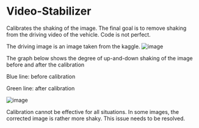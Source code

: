 # Video-Stabilizer

Calibrates the shaking of the image. The final goal is to remove shaking from the driving video of the vehicle.
Code is not perfect.

The driving image is an image taken from the kaggle.
![image](https://github.com/gyb357/Video-Stabilizer/assets/43545235/498871bb-a862-403e-8d41-db7f2e3a5ead)

The graph below shows the degree of up-and-down shaking of the image before and after the calibration

  Blue line: before calibration
  
  Green line: after calibration

![image](https://github.com/gyb357/Video-Stabilizer/assets/43545235/bf870b76-3ee1-4572-9b4e-59b76a97a84e)

Calibration cannot be effective for all situations. In some images, the corrected image is rather more shaky.
This issue needs to be resolved.

